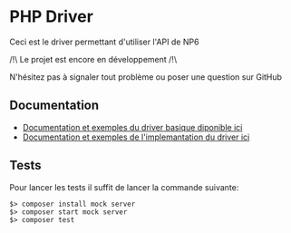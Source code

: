 # PHP Driver

Ceci est le driver permettant d'utiliser l'API de NP6

/!\ Le projet est encore en développement /!\

N'hésitez pas à signaler tout problème ou poser une question sur GitHub

## Documentation
- [Documentation et exemples du driver basique diponible ici](./src/LISEZMOI.md)
- [Documentation et exemples de l'implemantation du driver ici](./Implementation/LISEZMOI.md)

## Tests

Pour lancer les tests il suffit de lancer la commande suivante:

```
$> composer install mock server
$> composer start mock server
$> composer test
```
